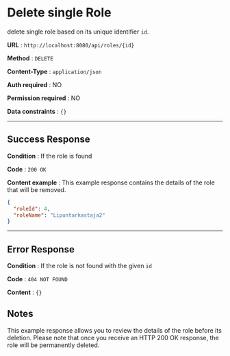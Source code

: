 # Delete single Role

delete single role based on its unique identifier `id`.

**URL** : `http://localhost:8080/api/roles/{id}`

**Method** : `DELETE`

**Content-Type** : `application/json`

**Auth required** : NO

**Permission required** : NO

**Data constraints** : `{}`

---

## Success Response

**Condition** : If the role is found

**Code** : `200 OK`

**Content example** : This example response contains the details of the role that will be removed.

```json
{
  "roleId": 4,
  "roleName": "Lipuntarkastaja2"
}
```

---

## Error Response

**Condition** : If the role is not found with the given `id`

**Code** : `404 NOT FOUND`

**Content** : `{}`

## Notes

This example response allows you to review the details of the role before its deletion. Please note that once you receive an HTTP 200 OK response, the role will be permanently deleted.
